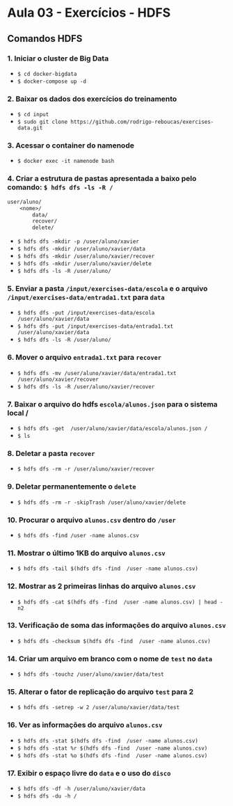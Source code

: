 # Aula 03 - Exercícios - HDFS

## Comandos HDFS

### 1. Iniciar o cluster de Big Data

- `$ cd docker-bigdata`
- `$ docker-compose up -d`

### 2. Baixar os dados dos exercícios do treinamento

- `$ cd input`
- `$ sudo git clone https://github.com/rodrigo-reboucas/exercises-data.git`

### 3. Acessar o container do namenode

- `$ docker exec -it namenode bash`

### 4. Criar a estrutura de pastas apresentada a baixo pelo comando: `$ hdfs dfs -ls -R /`

```txt
user/aluno/
    <nome>/
        data/
        recover/
        delete/
```

- `$ hdfs dfs -mkdir -p /user/aluno/xavier`
- `$ hdfs dfs -mkdir /user/aluno/xavier/data`
- `$ hdfs dfs -mkdir /user/aluno/xavier/recover`
- `$ hdfs dfs -mkdir /user/aluno/xavier/delete`
- `$ hdfs dfs -ls -R /user/aluno/`

### 5. Enviar a pasta `/input/exercises-data/escola` e o arquivo `/input/exercises-data/entrada1.txt` para  `data`

- `$ hdfs dfs -put /input/exercises-data/escola /user/aluno/xavier/data`
- `$ hdfs dfs -put /input/exercises-data/entrada1.txt /user/aluno/xavier/data`
- `$ hdfs dfs -ls -R /user/aluno/`

### 6. Mover o arquivo `entrada1.txt` para `recover`

- `$ hdfs dfs -mv /user/aluno/xavier/data/entrada1.txt /user/aluno/xavier/recover`
- `$ hdfs dfs -ls -R /user/aluno/xavier/recover`

### 7. Baixar o arquivo do hdfs `escola/alunos.json` para o sistema local /

- `$ hdfs dfs -get  /user/aluno/xavier/data/escola/alunos.json /`
- `$ ls`

### 8. Deletar a pasta `recover`

- `$ hdfs dfs -rm -r /user/aluno/xavier/recover`

### 9. Deletar permanentemente o `delete`

- `$ hdfs dfs -rm -r -skipTrash /user/aluno/xavier/delete`

### 10. Procurar o arquivo `alunos.csv` dentro do `/user`

- `$ hdfs dfs -find /user -name alunos.csv`

### 11. Mostrar o último 1KB do arquivo `alunos.csv`

- `$ hdfs dfs -tail $(hdfs dfs -find  /user -name alunos.csv)`

### 12. Mostrar as 2 primeiras linhas do arquivo `alunos.csv`

- `$ hdfs dfs -cat $(hdfs dfs -find  /user -name alunos.csv) | head -n2`

### 13. Verificação de soma das informações do arquivo `alunos.csv`

- `$ hdfs dfs -checksum $(hdfs dfs -find  /user -name alunos.csv)`

### 14. Criar um arquivo em branco com o nome de `test` no `data`

- `$ hdfs dfs -touchz /user/aluno/xavier/data/test`

### 15. Alterar o fator de replicação do arquivo `test` para 2

- `$ hdfs dfs -setrep -w 2 /user/aluno/xavier/data/test`

### 16. Ver as informações do arquivo `alunos.csv`

- `$ hdfs dfs -stat $(hdfs dfs -find  /user -name alunos.csv)`
- `$ hdfs dfs -stat %r $(hdfs dfs -find  /user -name alunos.csv)`
- `$ hdfs dfs -stat %o $(hdfs dfs -find  /user -name alunos.csv)`

### 17. Exibir o espaço livre do `data` e o uso do `disco`

- `$ hdfs dfs -df -h /user/aluno/xavier/data`
- `$ hdfs dfs -du -h /`
